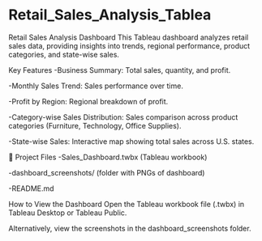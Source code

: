 # Retail_Sales_Analysis_Tablea
Retail Sales Analysis Dashboard This Tableau dashboard analyzes retail sales data, providing insights into trends, regional performance, product categories, and state-wise sales.

Key Features
-Business Summary: Total sales, quantity, and profit.

-Monthly Sales Trend: Sales performance over time.

-Profit by Region: Regional breakdown of profit.

-Category-wise Sales Distribution: Sales comparison across product categories (Furniture, Technology, Office Supplies).

-State-wise Sales: Interactive map showing total sales across U.S. states.

📁 Project Files
-Sales_Dashboard.twbx (Tableau workbook)

-dashboard_screenshots/ (folder with PNGs of dashboard)

-README.md

How to View the Dashboard
Open the Tableau workbook file (.twbx) in Tableau Desktop or Tableau Public.

Alternatively, view the screenshots in the dashboard_screenshots folder.


